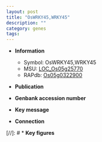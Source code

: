 ```yaml
---
layout: post
title: "OsWRKY45,WRKY45"
description: ""
category: genes
tags: 
---
```


* **Information**  
    + Symbol: OsWRKY45,WRKY45  
    + MSU: [LOC_Os05g25770](http://rice.uga.edu/cgi-bin/ORF_infopage.cgi?orf=LOC_Os05g25770)  
    + RAPdb: [Os05g0322900](http://rapdb.dna.affrc.go.jp/viewer/gbrowse_details/irgsp1?name=Os05g0322900)  

* **Publication**  

* **Genbank accession number**  

* **Key message**  

* **Connection**  

[//]: # * **Key figures**  


